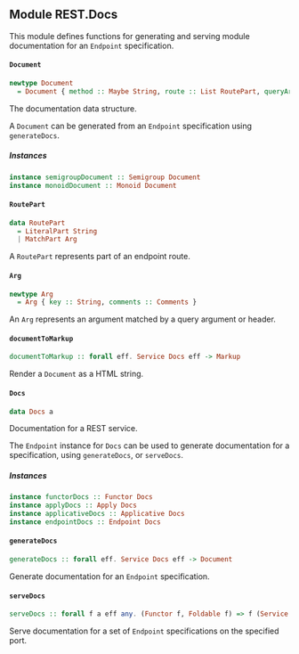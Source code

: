## Module REST.Docs

This module defines functions for generating and serving module documentation
for an `Endpoint` specification.

#### `Document`

``` purescript
newtype Document
  = Document { method :: Maybe String, route :: List RoutePart, queryArgs :: List Arg, headers :: List Arg }
```

The documentation data structure.

A `Document` can be generated from an `Endpoint` specification using `generateDocs`.

##### Instances
``` purescript
instance semigroupDocument :: Semigroup Document
instance monoidDocument :: Monoid Document
```

#### `RoutePart`

``` purescript
data RoutePart
  = LiteralPart String
  | MatchPart Arg
```

A `RoutePart` represents part of an endpoint route.

#### `Arg`

``` purescript
newtype Arg
  = Arg { key :: String, comments :: Comments }
```

An `Arg` represents an argument matched by a query argument or header.

#### `documentToMarkup`

``` purescript
documentToMarkup :: forall eff. Service Docs eff -> Markup
```

Render a `Document` as a HTML string.

#### `Docs`

``` purescript
data Docs a
```

Documentation for a REST service.

The `Endpoint` instance for `Docs` can be used to generate documentation
for a specification, using `generateDocs`, or `serveDocs`.

##### Instances
``` purescript
instance functorDocs :: Functor Docs
instance applyDocs :: Apply Docs
instance applicativeDocs :: Applicative Docs
instance endpointDocs :: Endpoint Docs
```

#### `generateDocs`

``` purescript
generateDocs :: forall eff. Service Docs eff -> Document
```

Generate documentation for an `Endpoint` specification.

#### `serveDocs`

``` purescript
serveDocs :: forall f a eff any. (Functor f, Foldable f) => f (Service Docs any) -> (Markup -> Markup) -> Int -> Eff (http :: HTTP | eff) Unit -> Eff (http :: HTTP | eff) Unit
```

Serve documentation for a set of `Endpoint` specifications on the specified port.


